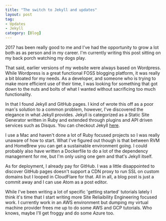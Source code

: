 ```yaml
---
title: "The switch to Jekyll and updates"
layout: post
tag:
- Updates
- Jekyll
category: [Blog]
---
```


2017 has been really good to me and I've had the opportunity to grow a lot both
as as person and in my career. I'm currently writing this post sitting on my
back porch watching my dogs play.

That said, earlier versions of my website were always based on Wordpress. While
Wordpress is a great functional FOSS blogging platform, it was really a bit
bloated for my needs. As a developer, and someone who is trying to make more
efficient use of their time, I was looking for something that got down to the
nuts and bolts of what I wanted without sacrificing too much functionality.

In that I found Jekyll and GitHub pages. I kind of wrote this off as a poor
man's solution to a common problem, however, I've discovered the elegance in
what Jekyll provides. Jekyll is categorized as a Static Site Generator written in
Ruby and extended through plugins and API driven services such as Disqus. You
can checkout Jekyll [here](https://jekyllrb.com/).

I use a Mac and haven't done a lot of Ruby focused projects so I was really
unaware of how to start. What I've figured out though is that between RVM and
HomeBrew you can get a sustainable environment going. I could probably also have
written a Dockerfile to do a lot of the dependency management for me, but I'm
only using one gem and that's Jekyll itself.

As for deployment, I already pay for GitHub. I was a little disappointed to
discover GitHub pages doesn't support a CDN proxy to run SSL on custom domains
but I looped in CloudFlare for that. All in all, a blog post is just a commit
away and I can use Atom as a post editor.

While I've been writing a lot of specific 'getting started' tutorials lately
I think it's time that I start writing more Site Reliaibility Engineering focused
work. I currently work in an AWS environment but dumping my virtual machine
provider frees me up to do some AWS and GCP tutorials. Who knows, maybe I'll get
froggy and do some Azure too.
